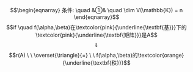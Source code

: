 $$\begin{eqnarray}
条件: \quad
&①& \quad \dim V(\mathbb{K}) = n 
\end{eqnarray}$$
$$if \quad f(\alpha,\beta)在\textcolor{pink}{\underline{\textbf{基}}}下的\textcolor{pink}{\underline{\textbf{矩阵}}}是A$$
$$\quad \Downarrow \quad $$
$$r(A)  \ \  \overset{\triangle}{=} \ \ f(\alpha,\beta)的\textcolor{orange}{\underline{\textbf{秩}}}$$